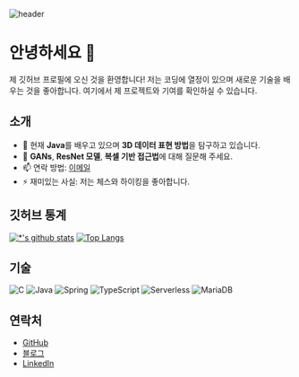 ![header](https://capsule-render.vercel.app/api?type=wave&color=auto&height=300&section=header&text=깃허브%20특강&fontSize=90)

# 안녕하세요 👋

제 깃허브 프로필에 오신 것을 환영합니다! 저는 코딩에 열정이 있으며 새로운 기술을 배우는 것을 좋아합니다. 여기에서 제 프로젝트와 기여를 확인하실 수 있습니다.

## 소개

- 🌱 현재 **Java**를 배우고 있으며 **3D 데이터 표현 방법**을 탐구하고 있습니다.
- 💬 **GANs**, **ResNet 모델**, **복셀 기반 접근법**에 대해 질문해 주세요.
- 📫 연락 방법: [이메일](mailto:your-email@example.com)
- ⚡ 재미있는 사실: 저는 체스와 하이킹을 좋아합니다.

## 깃허브 통계

[![*'s github stats](https://github-readme-stats.vercel.app/api?username=KimLemon&show_icons=true&theme=radical)](https://github.com/깃허브아이디)
[![Top Langs](https://github-readme-stats.vercel.app/api/top-langs/?username=KimLemon&layout=compact)](https://github.com/깃허브아이디/github-readme-stats)

## 기술

![C](https://img.shields.io/badge/-C-123456?style=flat-square&logo=C&logoColor=black)
![Java](https://img.shields.io/badge/-Java-007396?style=flat&logo=Java&logoColor=ffffff)
![Spring](https://img.shields.io/badge/-Spring-6DB33F?style=for-the-badge&logo=Spring&logoColor=white)
![TypeScript](https://img.shields.io/badge/-TypeScript-3178C6?style=flat-square&logo=TypeScript&logoColor=white)
![Serverless](https://img.shields.io/badge/-Serverless-FD5750?style=flat-square&logo=Serverless&logoColor=magenta)
![MariaDB](https://img.shields.io/badge/-MariaDB-1F305F?style=flat-square&logo=mariadb&logoColor=white)

## 연락처

- [GitHub](https://github.com/깃허브아이디)
- [블로그](https://your-blog-link.com)
- [LinkedIn](https://www.linkedin.com/in/your-linkedin-id)
